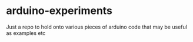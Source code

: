 arduino-experiments
===================

Just a repo to hold onto various pieces of arduino code that may be useful as examples etc

